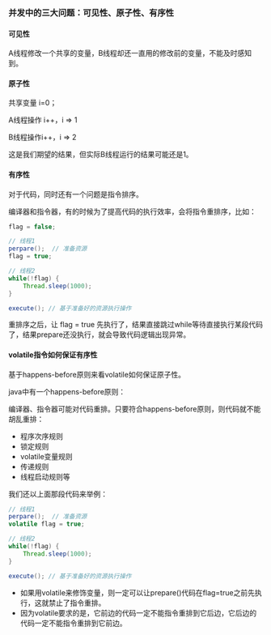 ### 并发中的三大问题：可见性、原子性、有序性

#### 可见性

A线程修改一个共享的变量，B线程却还一直用的修改前的变量，不能及时感知到。

#### 原子性

共享变量 i=0；

A线程操作 i++，i => 1

B线程操作i++，i => 2

这是我们期望的结果，但实际B线程运行的结果可能还是1。

#### 有序性

对于代码，同时还有一个问题是指令排序。

编译器和指令器，有的时候为了提高代码的执行效率，会将指令重排序，比如：

```java
flag = false;

// 线程1
perpare();  // 准备资源
flag = true;

// 线程2
while(!flag) {
	Thread.sleep(1000);
}

execute(); // 基于准备好的资源执行操作

```

重排序之后，让 flag = true 先执行了，结果直接跳过while等待直接执行某段代码了，结果prepare还没执行，就会导致代码逻辑出现异常。

#### volatile指令如何保证有序性

基于happens-before原则来看volatile如何保证原子性。

java中有一个happens-before原则：

编译器、指令器可能对代码重排。只要符合happens-before原则，则代码就不能胡乱重排：

- 程序次序规则
- 锁定规则
- volatile变量规则
- 传递规则
- 线程启动规则等

我们还以上面那段代码来举例：

```java
// 线程1
perpare();  // 准备资源
volatile flag = true;

// 线程2
while(!flag) {
	Thread.sleep(1000);
}

execute(); // 基于准备好的资源执行操作
```

- 如果用volatile来修饰变量，则一定可以让prepare()代码在flag=true之前先执行，这就禁止了指令重排。
- 因为volatile要求的是，它前边的代码一定不能指令重排到它后边，它后边的代码一定不能指令重排到它前边。

